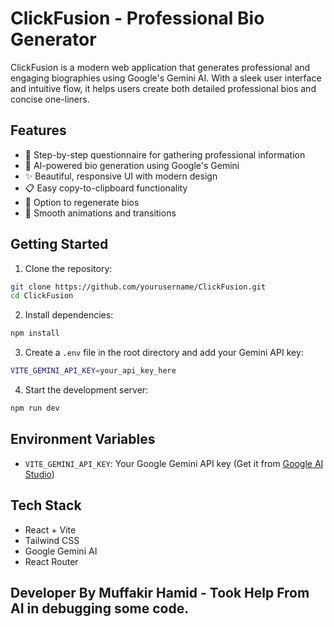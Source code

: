 # ClickFusion - Professional Bio Generator

ClickFusion is a modern web application that generates professional and engaging biographies using Google's Gemini AI. With a sleek user interface and intuitive flow, it helps users create both detailed professional bios and concise one-liners.

## Features

- 🎯 Step-by-step questionnaire for gathering professional information
- 🤖 AI-powered bio generation using Google's Gemini
- ✨ Beautiful, responsive UI with modern design
- 📋 Easy copy-to-clipboard functionality
- 🔄 Option to regenerate bios
- 💫 Smooth animations and transitions

## Getting Started

1. Clone the repository:
```bash
git clone https://github.com/yourusername/ClickFusion.git
cd ClickFusion
```

2. Install dependencies:
```bash
npm install
```

3. Create a `.env` file in the root directory and add your Gemini API key:
```bash
VITE_GEMINI_API_KEY=your_api_key_here
```

4. Start the development server:
```bash
npm run dev
```

## Environment Variables

- `VITE_GEMINI_API_KEY`: Your Google Gemini API key (Get it from [Google AI Studio](https://makersuite.google.com/app/apikey))

## Tech Stack

- React + Vite
- Tailwind CSS
- Google Gemini AI
- React Router

## Developer By Muffakir Hamid - Took Help From AI in debugging some code.